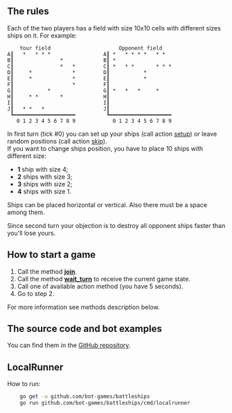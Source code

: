 ## The rules

Each of the two players has a field with size 10x10 cells with different sizes ships on it. For example:

        Your field                      Opponent field
    A┃   *   * * *                 A┃ *   * * * *   * *  
    B┃               *             B┃ *                  
    C┃               *   *         C┃ *   * *       * * *
    D┃     *             *         D┃           *        
    E┃     *             *         E┃           *        
    F┃                   *         F┃                    
    G┃           *                 G┃ *   *   *     *    
    H┃     * *       *             H┃                    
    I┃                             I┃                    
    J┃   * *   *                   J┃                    
     ┗━━━━━━━━━━━━━━━━━━━━          ┗━━━━━━━━━━━━━━━━━━━━
       0 1 2 3 4 5 6 7 8 9            0 1 2 3 4 5 6 7 8 9

In first turn (tick #0) you can set up your ships (call action [setup](#/RPC%20methods/action_setup_v1)) 
or leave random positions (call action [skip](#/RPC%20methods/action_skip_v1)).  
If you want to change ships position, you have to place 10 ships with different size:

* **1** ship with size 4;
* **2** ships with size 3;
* **3** ships with size 2;
* **4** ships with size 1.

Ships can be placed horizontal or vertical. Also there must be a space among them.

Since second turn your objection is to destroy all opponent ships faster than you'll lose yours.

## How to start a game

1. Call the method **[join](#/RPC%20methods/join_v1)**.
2. Call the method **[wait_turn](#/RPC%20methods/wait_turn_v1)** to receive the current game state.
3. Call one of available action method (you have 5 seconds).
4. Go to step 2.

For more information see methods description below.

## The source code and bot examples

You can find them in the [GitHub repository](https://github.com/bot-games/battleships).

## LocalRunner

How to run:
```bash
    go get -u github.com/bot-games/battleships
    go run github.com/bot-games/battleships/cmd/localrunner
```
